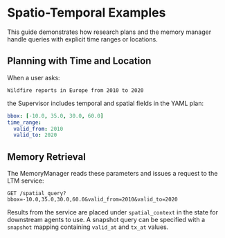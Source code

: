 # Spatio-Temporal Examples

This guide demonstrates how research plans and the memory manager handle
queries with explicit time ranges or locations.

## Planning with Time and Location

When a user asks:

```
Wildfire reports in Europe from 2010 to 2020
```

the Supervisor includes temporal and spatial fields in the YAML plan:

```yaml
bbox: [-10.0, 35.0, 30.0, 60.0]
time_range:
  valid_from: 2010
  valid_to: 2020
```

## Memory Retrieval

The MemoryManager reads these parameters and issues a request to the LTM
service:

```
GET /spatial_query?bbox=-10.0,35.0,30.0,60.0&valid_from=2010&valid_to=2020
```

Results from the service are placed under `spatial_context` in the state
for downstream agents to use. A snapshot query can be specified with a
`snapshot` mapping containing `valid_at` and `tx_at` values.
